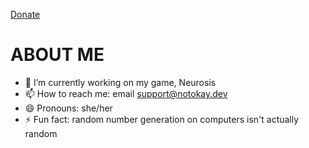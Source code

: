 [Donate](https://paypal.notokay.dev/)

# ABOUT ME

- 🔭 I’m currently working on my game, Neurosis
- 📫 How to reach me: email support@notokay.dev
- 😄 Pronouns: she/her
- ⚡ Fun fact: random number generation on computers isn't actually random

<!--
**NotOkay3272/NotOkay3272** is a ✨ _special_ ✨ repository because its `README.md` (this file) appears on your GitHub profile.

Here are some ideas to get you started:

- 🔭 I’m currently working on ...
- 🌱 I’m currently learning ...
- 👯 I’m looking to collaborate on ...
- 🤔 I’m looking for help with ...
- 💬 Ask me about ...
- 📫 How to reach me: ...
- 😄 Pronouns: ...
- ⚡ Fun fact: ...
-->


